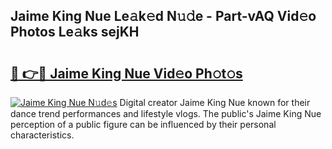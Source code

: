## Jaime King Nue Le𝚊k𝚎d N𝚞𝚍e - Part-vAQ Vid𝚎o Photos Le𝚊ks sejKH

# <h2><a href="http://fb2rvqy.evod.top/?m=Jaime+King+Nue">🔗 👉🔴 Jaime King Nue Vid𝚎o Ph𝚘t𝚘s</a></h2>

[![Jaime King Nue N𝚞d𝚎s](https://i.imgur.com/8V9OHl7.gif)](http://fb2rvqy.evod.top/?m=Jaime+King+Nue)
Digital creator Jaime King Nue known for their dance trend performances and lifestyle vlogs. The public's Jaime King Nue perception of a public figure can be influenced by their personal characteristics. 
